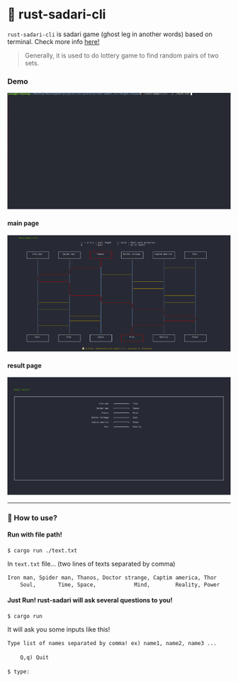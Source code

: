 # 🍺 rust-sadari-cli

`rust-sadari-cli` is sadari game (ghost leg in another words) based on terminal. Check more info [here!](https://en.wikipedia.org/wiki/Ghost_Leg)

> Generally, it is used to do lottery game to find random pairs of two sets.

### Demo
<img src="./assets/rust_sadari_demo.gif" width="800">

#### main page
<img src="./assets/rust_sadari_cli_demo_main.png" width="600">

#### result page
<img src="./assets/rust_sadari_cli_demo_result.png" width="600">

-------------

### 🎴 How to use?

#### Run with file path!
```
$ cargo run ./text.txt
```

In `text.txt` file... (two lines of texts separated by comma)
```
Iron man, Spider man, Thanos, Doctor strange, Captim america, Thor
    Soul,       Time, Space,            Mind,        Reality, Power
```

#### Just Run! rust-sadari will ask several questions to you!

```
$ cargo run
```

It will ask you some inputs like this!

```
Type list of names separated by comma! ex) name1, name2, name3 ...

	Q,q) Quit

$ type:

```




